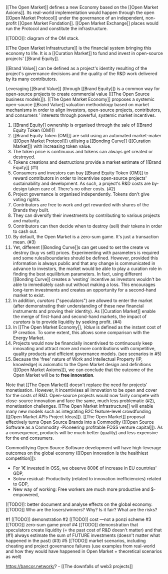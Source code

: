 [[The Open Market]] defines a new Economy based on the [[Open Market Axioms]].
Its real-world implementation would happen through the open [[Open Market Protocol]] under the governance of an independent, non-profit [[Open Market Fondation]]. [[Open Market Exchange]] places would run the Protocol and constitute the infrastructure.

[[TODO]]: diagram of the OM stack.

[[The Open Market Infrastructure]] is the financial system bringing this economy to life.
It is a [[Curation Market]] to fund and invest in open-source projects' [[Brand Equity]].

[[Brand Value]] can be defined as a project's identity resulting of the project's governance decisions and the quality of the R&D work delivered by its many contributors.

Leveraging [[Brand Value]] (through [[Brand Equity]]) is a common way for open-source projects to create commercial value ([[The Open Source business models]]). [[The Open Market Economy]] proposes a systemic open-source [[Brand Value]] valuation methodology based on market mechanisms in order to align investors, open-source projects, contributors, and consumers ' interests through powerful, systemic market incentives.

1. [[Brand Equity]] ownership is organised through the sale of [[Brand Equity Token (OM)]]
2. [[Brand Equity Token (OM)]] are sold using an automated market-maker ([[Open Market Protocol]]) utilising a [[Bonding Curve]] ([[Curation Market]]) with increasing token value.
3. The token price is continuous and tokens can always get created or destroyed.
4. Tokens creations and destructions provide a market estimate of [[Brand Equity]] (#1)
5. Consumers and investors can buy [[Brand Equity Token (OM)]] to reward contributors in order to incentivise open-source projects' sustainability and development. As such, a project's R&D costs are by-design taken care of. There's no other costs. (#2)
6. Project governance is organised independently. Tokens don't give voting rights.
7. Contributors are free to work and get rewarded with shares of the Brands they built.
8. They can diversify their investments by contributing to various projects and maturity.
9. Contributors can then decide when to destroy (sell) their tokens in order to cash out.
10. By default, the Open Market is a zero-sum game. It's just a transaction mean. (#3)
11. Yet, different [[Bonding Curve]]s can get used to set the create vs destroy (buy vs sell) prices. Experimenting with parameters is required and some rules/boundaries should be defined. However, provided this information is always public and that any change is communicated in advance to investors, the market would be able to play a curation role in finding the best equilibrium parameters. In fact, using different [[Bonding Curve]] creates a 'vesting' incentive as investors wouldn't be able to immediately cash out without making a loss. This encourages long-term investments and creates an opportunity for a second-hand market to exist.
12. In addition, _curators_ ("speculators") are allowed to enter the market (after demonstrating their understanding of these new financial instruments and proving their identity). As [[Curation Market]] enable the merge of first-hand and second-hand markets, the impact of _curators_ is to provide liquidity by seeking profit. (#4)
13. In [[The Open Market Economy]], _Value_ is defined as the instant cost of IP creation. To some extent, this allows some comparison with the Energy Market.
14. Projects would now be financially incentivised to continuously keep innovating and attract more and more contributions with competitive, quality products and efficient governance models. (see scenarios in #5)
15. Because the 'free' nature of Work and Intellectual Property (IP, knowledge) is axiomatic to the Open Market design and definitions ([[Open Market Axioms]]), we can conclude that the outcome of the Open Market will be to **free innovation**.

Note that [[The Open Market]] doesn't replace the need for projects' monetisation. However, it incentivises all innovation to be open and cover for the costs of R&D. Open-source projects would now fairly compete with close-source innovation and face the same, much less problematic (#2), monetisation challenges. [[The Open Market Infrastructure]] will enable many new models such as integrating B2C feature-level crowdfunding ([[Open Market APIs Project Ideas]]). [[The Open Market]] proposal effectively turns Open Source Brands into a Commodity ([[Open Source Software as a Commodity -Pioneering profitable FOSS venture capital]]). As a consequence, products will be much better (quality) and less expensive for the end consumers.

Commodifying Open Source Software development will have high-leverage outcomes on the global economy ([[Open innovation is the healthiest competition]]):

- For 1€ invested in OSS, we observe 800€ of increase in EU countries' GDP,
- Solow residual: Productivity (related to innovation inefficiencies) related to GDP,
- New way of working: Free workers are much more productive and $-empowered,


[[TODO]]: better document and analyse effects on the global economy.
[[TODO]] Who are the losers/winners? Why? Is it fair? What are the risks?

#1 [[TODO]] demonstration
#2 [[TODO]] cost —not a ponzi scheme
#3 [[TODO]] zero-sum game proof
#4 [[TODO]] demonstration that speculators create liquidity (= the past cost of R&D doesn't matter) and that (#1) always estimate the sum of FUTURE investments (doesn't matter what happened in the past) (#3)
#5 [[TODO]] market scenarios, including cheating and project governance failures (use examples from real-world and how they would have happened in Open Market + theoretical scenarios as well)

https://bancor.network/?  - [[The downfalls of web3 projects]]
